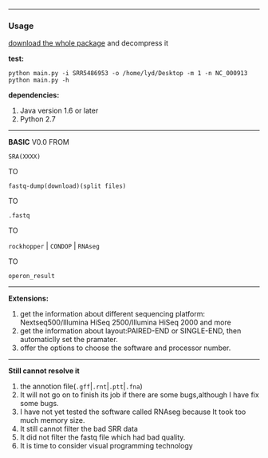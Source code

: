 ___
### Usage
[download the whole package] and decompress it

**test:** 
	
	python main.py -i SRR5486953 -o /home/lyd/Desktop -m 1 -n NC_000913
	python main.py -h

**dependencies:**
1. Java version 1.6 or later
2. Python 2.7
___
**BASIC** V0.0
FROM

`SRA(XXXX)`

TO

`fastq-dump(download)(split files)`

TO

`.fastq`

TO

`rockhopper` | `CONDOP` | `RNAseg`

TO

`operon_result`
___
**Extensions:**
1. get the information about different sequencing platform: Nextseq500/Illumina HiSeq 2500/Illumina HiSeq 2000 and more
2. get the information about layout:PAIRED-END or SINGLE-END, then automaticlly set the pramater. 
3. offer the options to choose the software and processor number.
___
**Still cannot resolve it**
1. the annotion file(`.gff`|`.rnt`|`.ptt`|`.fna`)
2. It will not go on to finish its job if there are some bugs,although I have fix some bugs. 
3. I have not yet tested the software called RNAseg because It took too much memory size.
4. It still cannot filter the bad SRR data
5. It did not filter the fastq file which had bad quality.
6. It is time to consider visual programming technology

[download the whole package]:https://github.com/GodInLove/OPDB.git
